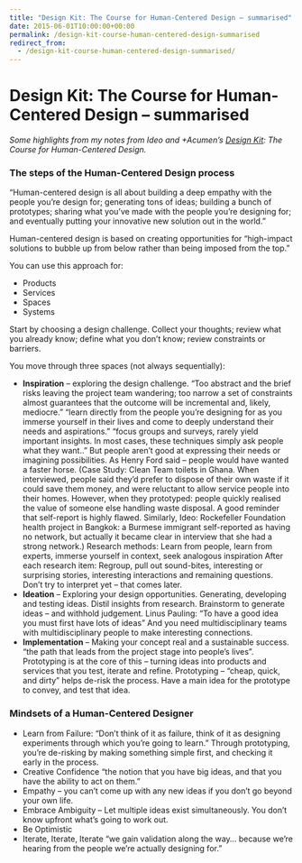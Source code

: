 ```yaml
---
title: "​​Design Kit: The Course for Human-Centered Design – summarised"
date: 2015-06-01T10:00:00+00:00
permalink: /design-kit-course-human-centered-design-summarised
redirect_from:
  - /design-kit-course-human-centered-design-summarised/
---
```


# ​​Design Kit: The Course for Human-Centered Design – summarised

*Some highlights from my notes from Ideo and +Acumen’s [Design Kit](http://www.designkit.org/): The Course for Human-Centered Design.*

### The steps of the Human-Centered Design process

“Human-centered design is all about building a deep empathy with the people you’re design for; generating tons of ideas; building a bunch of prototypes; sharing what you’ve made with the people you’re designing for; and eventually putting your innovative new solution out in the world.”

Human-centered design is based on creating opportunities for “high-impact solutions to bubble up from below rather than being imposed from the top.”

You can use this approach for:

- Products
- Services
- Spaces
- Systems

Start by choosing a design challenge. Collect your thoughts; review what you already know; define what you don’t know; review constraints or barriers.

You move through three spaces (not always sequentially):

- **Inspiration** – exploring the design challenge. “Too abstract and the brief risks leaving the project team wandering; too narrow a set of constraints almost guarantees that the outcome will be incremental and, likely, mediocre.”
  “learn directly from the people you’re designing for as you immerse yourself in their lives and come to deeply understand their needs and aspirations.”
  “focus groups and surveys, rarely yield important insights. In most cases, these techniques simply ask people what they want..” But people aren’t good at expressing their needs or imagining possibilities. As Henry Ford said – people would have wanted a faster horse. (Case Study: Clean Team toilets in Ghana. When interviewed, people said they’d prefer to dispose of their own waste if it could save them money, and were reluctant to allow service people into their homes. However, when they prototyped: people quickly realised the value of someone else handling waste disposal. A good reminder that self-report is highly flawed. Similarly, Ideo: Rockefeller Foundation health project in Bangkok: a Burmese immigrant self-reported as having no network, but actually it became clear in interview that she had a strong network.)
  Research methods: Learn from people, learn from experts, immerse yourself in context, seek analogous inspiration
  After each research item: Regroup, pull out sound-bites, interesting or surprising stories, interesting interactions and remaining questions. Don’t try to interpret yet – that comes later.
- **Ideation** – Exploring your design opportunities. Generating, developing and testing ideas. Distil insights from research. Brainstorm to generate ideas – and withhold judgement.
  Linus Pauling: “To have a good idea you must first have lots of ideas” And you need multidisciplinary teams with multidisciplinary people to make interesting connections.
- **Implementation** – Making your concept real and a sustainable success. “the path that leads from the project stage into people’s lives”. Prototyping is at the core of this – turning ideas into products and services that you test, iterate and refine. Prototyping – “cheap, quick, and dirty” helps de-risk the process. Have a main idea for the prototype to convey, and test that idea.

### Mindsets of a Human-Centered Designer

- Learn from Failure: “Don’t think of it as failure, think of it as designing experiments through which you’re going to learn.” Through prototyping, you’re de-risking by making something simple first, and checking it early in the process.
- Creative Confidence “the notion that you have big ideas, and that you have the ability to act on them.”
- Empathy – you can’t come up with any new ideas if you don’t go beyond your own life.
- Embrace Ambiguity – Let multiple ideas exist simultaneously. You don’t know upfront what’s going to work out.
- Be Optimistic
- Iterate, Iterate, Iterate “we gain validation along the way… because we’re hearing from the people we’re actually designing for.”